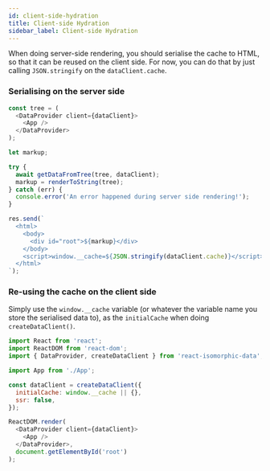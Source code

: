 ```yaml
---
id: client-side-hydration
title: Client-side Hydration
sidebar_label: Client-side Hydration
---
```


When doing server-side rendering, you should serialise the cache to HTML, so that it can be reused on the client side. For now, you can do that by just calling `JSON.stringify` on the `dataClient.cache`. 

### Serialising on the server side
```javascript
const tree = (
  <DataProvider client={dataClient}>
    <App />
  </DataProvider>
);

let markup;

try {
  await getDataFromTree(tree, dataClient);
  markup = renderToString(tree);
} catch (err) {
  console.error('An error happened during server side rendering!');
}

res.send(`
  <html>
    <body>
      <div id="root">${markup}</div>
    </body>
    <script>window.__cache=${JSON.stringify(dataClient.cache)}</script>
  </html>
`);
```

### Re-using the cache on the client side
Simply use the `window.__cache` variable (or whatever the variable name you store the serialised data to), as the `initialCache` when doing `createDataClient()`.

```javascript
import React from 'react';
import ReactDOM from 'react-dom';
import { DataProvider, createDataClient } from 'react-isomorphic-data';

import App from './App';

const dataClient = createDataClient({
  initialCache: window.__cache || {},
  ssr: false,
});

ReactDOM.render(
  <DataProvider client={dataClient}>
    <App />
  </DataProvider>,
  document.getElementById('root')
);
```

